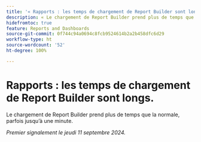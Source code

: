 ```yaml
---
title: '« Rapports : les temps de chargement de Report Builder sont longs. »'
description: « Le chargement de Report Builder prend plus de temps que la normale, parfois jusqu’à une minute. »
hidefromtoc: true
feature: Reports and Dashboards
source-git-commit: 0f744c94a0694c8fcb9524614b2a2b458dfc6d29
workflow-type: ht
source-wordcount: '52'
ht-degree: 100%

---
```



# Rapports : les temps de chargement de Report Builder sont longs.

Le chargement de Report Builder prend plus de temps que la normale, parfois jusqu’à une minute.

_Premier signalement le jeudi 11 septembre 2024._

